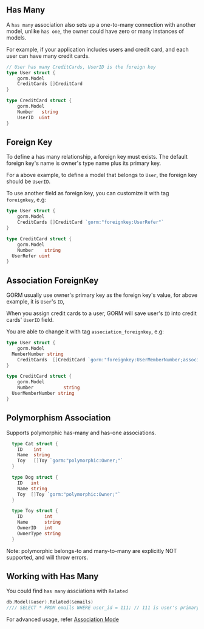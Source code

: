 ## Has Many

A `has many` association also sets up a one-to-many connection with another model, unlike `has one`, the owner could have zero or many instances of models.

For example, if your application includes users and credit card, and each user can have many credit cards.

```go
// User has many CreditCards, UserID is the foreign key
type User struct {
	gorm.Model
	CreditCards []CreditCard
}

type CreditCard struct {
	gorm.Model
	Number   string
	UserID  uint
}
```

## Foreign Key

To define a has many relationship, a foreign key must exists. The default foreign key's name is owner's type name plus its primary key.

For a above example, to define a model that belongs to `User`, the foreign key should be `UserID`.

To use another field as foreign key, you can customize it with tag `foreignkey`, e.g:

```go
type User struct {
	gorm.Model
	CreditCards []CreditCard `gorm:"foreignkey:UserRefer"`
}

type CreditCard struct {
	gorm.Model
	Number    string
  UserRefer uint
}
```

## Association ForeignKey

GORM usually use owner's primary key as the foreign key's value, for above example, it is `User`'s `ID`,

When you assign credit cards to a user, GORM will save user's `ID` into credit cards' `UserID` field.

You are able to change it with tag `association_foreignkey`, e.g:

```go
type User struct {
	gorm.Model
  MemberNumber string
	CreditCards  []CreditCard `gorm:"foreignkey:UserMemberNumber;association_foreignkey:MemberNumber"`
}

type CreditCard struct {
	gorm.Model
	Number           string
  UserMemberNumber string
}
```

## Polymorphism Association

Supports polymorphic has-many and has-one associations.

```go
  type Cat struct {
    ID    int
    Name  string
    Toy   []Toy `gorm:"polymorphic:Owner;"`
  }

  type Dog struct {
    ID   int
    Name string
    Toy  []Toy `gorm:"polymorphic:Owner;"`
  }

  type Toy struct {
    ID        int
    Name      string
    OwnerID   int
    OwnerType string
  }
```

Note: polymorphic belongs-to and many-to-many are explicitly NOT supported, and will throw errors.

## Working with Has Many

You could find `has many` assciations with `Related`

```go
db.Model(&user).Related(&emails)
//// SELECT * FROM emails WHERE user_id = 111; // 111 is user's primary key
```

For advanced usage, refer [Association Mode](/docs/associations.html#Association-Mode)
